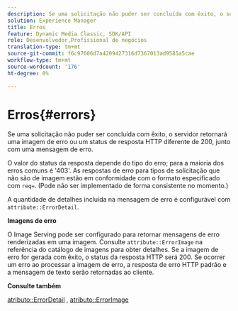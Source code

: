 ```yaml
---
description: Se uma solicitação não puder ser concluída com êxito, o servidor retornará uma imagem de erro ou um status de resposta HTTP diferente de 200, junto com uma mensagem de erro.
solution: Experience Manager
title: Erros
feature: Dynamic Media Classic, SDK/API
role: Desenvolvedor,Profissional de negócios
translation-type: tm+mt
source-git-commit: f6c97606d7a4209427316d7367013ad9585a5cae
workflow-type: tm+mt
source-wordcount: '176'
ht-degree: 0%

---
```



# Erros{#errors}

Se uma solicitação não puder ser concluída com êxito, o servidor retornará uma imagem de erro ou um status de resposta HTTP diferente de 200, junto com uma mensagem de erro.

O valor do status da resposta depende do tipo do erro; para a maioria dos erros comuns é &#39;403&#39;. As respostas de erro para tipos de solicitação que não são de imagem estão em conformidade com o formato especificado com `req=`. (Pode não ser implementado de forma consistente no momento.)

A quantidade de detalhes incluída na mensagem de erro é configurável com `attribute::ErrorDetail`.

**Imagens de erro**

O Image Serving pode ser configurado para retornar mensagens de erro renderizadas em uma imagem. Consulte `attribute::ErrorImage` na referência do catálogo de imagens para obter detalhes. Se a imagem de erro for gerada com êxito, o status da resposta HTTP será 200. Se ocorrer um erro ao processar a imagem de erro, a resposta de erro HTTP padrão e a mensagem de texto serão retornadas ao cliente.

**Consulte também**

[atributo::ErrorDetail](../../../../../ir-api/material-cat/image-rendering-api-ref/c-ir-material-catalog/c-ir-attributes-reference/r-ir-errordetail.md#reference-123b56eed6cf49cea6e0490672b7c53b) ,  [atributo::ErrorImage](../../../../../ir-api/material-cat/image-rendering-api-ref/c-ir-material-catalog/c-ir-attributes-reference/r-ir-errorimage.md#reference-b58bdaba96074c52802ca8dc54bfe2f0)
